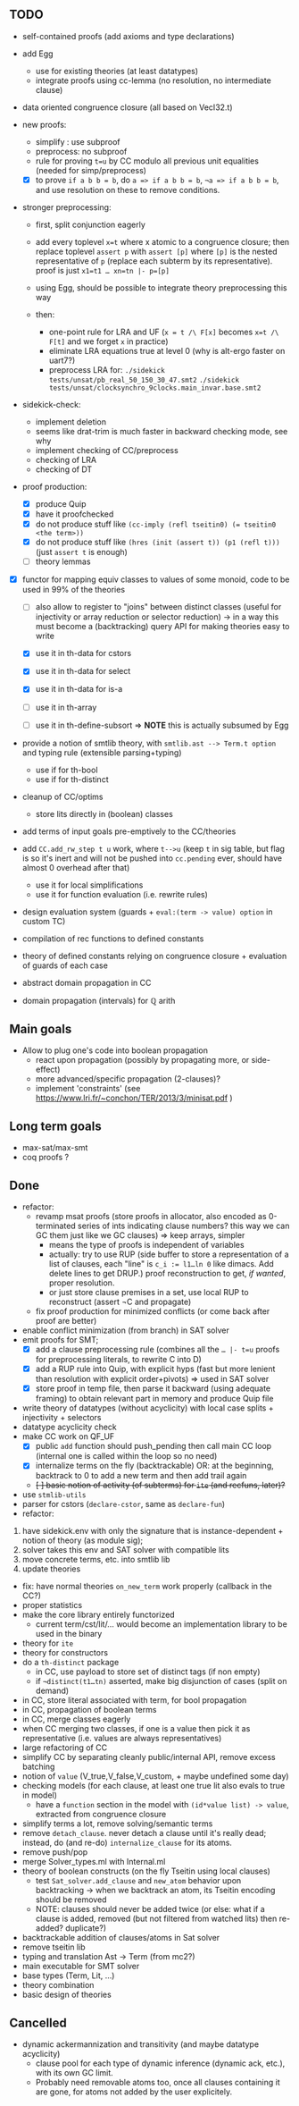 
## TODO

- self-contained proofs (add axioms and type declarations)

- add Egg
  * use for existing theories (at least datatypes)
  * integrate proofs using cc-lemma (no resolution, no intermediate clause)

- data oriented congruence closure (all based on VecI32.t)

- new proofs:
  * simplify : use subproof
  * preprocess: no subproof
  * rule for proving `t=u` by CC modulo all previous unit equalities (needed
    for simp/preprocess)
  * [x] to prove `if a b b = b`, do `a => if a b b = b`,
    `¬a => if a b b = b`, and use resolution on these to remove conditions.

- stronger preprocessing:
  * first, split conjunction eagerly
  * add every toplevel `x=t` where x atomic to a congruence closure;
    then replace toplevel `assert p` with `assert [p]` where `[p]` is
    the nested representative of `p` (replace each subterm by its representative).
    proof is just `x1=t1 … xn=tn |- p=[p]`
  * using Egg, should be possible to integrate theory preprocessing this way

  * then:
    - one-point rule for LRA and UF (`x = t /\ F[x]` becomes `x=t /\ F[t]` and
      we forget `x` in practice)
    - eliminate LRA equations true at level 0  (why is alt-ergo faster on uart7?)
    - preprocess LRA for:
      `./sidekick tests/unsat/pb_real_50_150_30_47.smt2`
      `./sidekick tests/unsat/clocksynchro_9clocks.main_invar.base.smt2`

- sidekick-check:
  * implement deletion
  * seems like drat-trim is much faster in backward checking mode, see why
  * implement checking of CC/preprocess
  * checking of LRA
  * checking of DT

- proof production:
  * [x] produce Quip
  * [x] have it proofchecked
  * [x] do not produce stuff like `(cc-imply (refl tseitin0) (= tseitin0 <the term>))`
  * [x] do not produce stuff like `(hres (init (assert t)) (p1 (refl t)))`
        (just `assert t` is enough)
  * [ ] theory lemmas

- [x] functor for mapping equiv classes to values of some monoid, code to be
  used in 99% of the theories
  * [ ] also allow to register to "joins" between distinct classes
    (useful for injectivity or array reduction or selector reduction)
    → in a way this must become a (backtracking) query API for making theories
      easy to write
  * [x] use it in th-data for cstors
  * [x] use it in th-data for select
  * [x] use it in th-data for is-a
  * [ ] use it in th-array
  * [ ] use it in th-define-subsort
  ⇒ **NOTE** this is actually subsumed by Egg


- provide a notion of smtlib theory, with `smtlib.ast --> Term.t option`
  and typing rule (extensible parsing+typing)
  * use if for th-bool
  * use if for th-distinct

- cleanup of CC/optims
  * store lits directly in (boolean) classes

- add terms of input goals pre-emptively to the CC/theories

- add `CC.add_rw_step t u` work, where `t-->u`
  (keep `t` in sig table, but flag is so it's inert and will not
   be pushed into `cc.pending` ever, should have almost 0 overhead after that)
  * use it for local simplifications
  * use it for function evaluation (i.e. rewrite rules)

- design evaluation system (guards + `eval:(term -> value) option` in custom TC)
- compilation of rec functions to defined constants
- theory of defined constants relying on congruence closure + evaluation
  of guards of each case

- abstract domain propagation in CC
- domain propagation (intervals) for ℚ arith

## Main goals

- Allow to plug one's code into boolean propagation
    * react upon propagation (possibly by propagating more, or side-effect)
    * more advanced/specific propagation (2-clauses)?
    * implement 'constraints' (see https://www.lri.fr/~conchon/TER/2013/3/minisat.pdf )

## Long term goals

- max-sat/max-smt
- coq proofs ?

## Done

- refactor:
  * revamp msat proofs
    (store proofs in allocator, also encoded as 0-terminated series of ints
     indicating clause numbers?
     this way we can GC them just like we GC clauses)
      ⇒ keep arrays, simpler
    + means the type of proofs is independent of variables
    + actually: try to use RUP (side buffer to store a representation of
      a list of clauses, each "line" is `c_i := l1…ln 0` like dimacs.
      Add delete lines to get DRUP.)
      proof reconstruction to get, _if wanted_, proper resolution.
    + or just store clause premises in a set, use local RUP to reconstruct
      (assert ¬C and propagate)
  * fix proof production for minimized conflicts (or come back after proof are better)
- enable conflict minimization (from branch) in SAT solver
- emit proofs for SMT;
  * [x] add a clause preprocessing rule
    (combines all the `… |- t=u`
    proofs for preprocessing literals, to rewrite C into D)
  * [x] add a RUP rule into Quip, with explicit hyps (fast but more lenient
    than resolution with explicit order+pivots) ⇒ used in SAT solver
  * [x] store proof in temp file, then parse it backward (using adequate framing)
    to obtain relevant part in memory and produce Quip file
- write theory of datatypes (without acyclicity) with local case splits + injectivity + selectors
- datatype acyclicity check
- make CC work on QF_UF
  * [x] public `add` function should push_pending then call main CC loop
    (internal one is called within the loop so no need)
  * [x] internalize terms on the fly (backtrackable) OR: at the beginning, backtrack to 0 to add a new term and then add trail again
  * ~~[ ] basic notion of activity (of subterms) for `ite` (and recfuns, later)?~~
- use `stmlib-utils`
- parser for cstors  (`declare-cstor`, same as `declare-fun`)
- refactor:
 1. have sidekick.env with only the signature that is instance-dependent + notion of theory (as module sig);
 2. solver takes this env and SAT solver with compatible lits
 3. move concrete terms, etc. into smtlib lib
 4. update theories
- fix: have normal theories `on_new_term` work properly (callback in the CC?)
- proper statistics
- make the core library entirely functorized
  * current term/cst/lit/… would become an implementation library to
    be used in the binary
- theory for `ite`
- theory for constructors
- do a `th-distinct` package
  * in CC, use payload to store set of distinct tags (if non empty)
  * if `¬distinct(t1…tn)` asserted, make big disjunction of cases (split on demand)
- in CC, store literal associated with term, for bool propagation
- in CC, propagation of boolean terms
- in CC, merge classes eagerly
- when CC merging two classes, if one is a value then pick it as representative
  (i.e. values are always representatives)
- large refactoring of CC
- simplify CC by separating cleanly public/internal API, remove excess batching
- notion of `value` (V_true,V_false,V_custom, + maybe undefined some day)
- checking models (for each clause, at least one true lit also evals to true in model)
  * have a `function` section in the model with `(id*value list) -> value`,
    extracted from congruence closure
- simplify terms a lot, remove solving/semantic terms
- remove `detach_clause`. never detach a clause until it's really dead;
  instead, do (and re-do) `internalize_clause` for its atoms.
- remove push/pop
- merge Solver_types.ml with Internal.ml
- theory of boolean constructs (on the fly Tseitin using local clauses)
  * test `Sat_solver.add_clause` and `new_atom` behavior upon backtracking
    → when we backtrack an atom, its Tseitin encoding should be removed
  * NOTE: clauses should never be added twice
    (or else: what if a clause is added, removed (but not filtered from watched lits) then re-added? duplicate?)
- backtrackable addition of clauses/atoms in Sat solver
- remove tseitin lib
- typing and translation Ast -> Term (from mc2?)
- main executable for SMT solver
- base types (Term, Lit, …)
- theory combination
- basic design of theories

## Cancelled

- dynamic ackermannization and transitivity (and maybe datatype acyclicity)
  * clause pool for each type of dynamic inference (dynamic ack, etc.), with
    its own GC limit.
  * Probably need removable atoms too, once all clauses containing it are gone,
    for atoms not added by the user explicitely.
